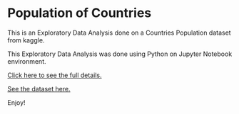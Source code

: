 # Population of Countries
This is an Exploratory Data Analysis done on a Countries Population dataset from kaggle.

This Exploratory Data Analysis was done using Python on Jupyter Notebook environment.

[Click here to see the full details.](https://github.com/controldata23/Population-of-Countries/blob/main/World%20Population%20Data%20(kaggle).ipynb)

[See the dataset here.](https://github.com/controldata23/Population-of-Countries/blob/main/countries-table.csv)

Enjoy!

